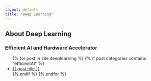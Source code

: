 ```yaml
---
layout: default
title: "Deep Learning"
---
```


<h2>About Deep Learning</h2>

<h3>Efficient AI and Hardware Accelerator</h3>
<ul>
  {% for post in site.deeplearning %}
    {% if post.categories contains "efficientAI" %}
      <li><a href="{{ post.url }}">{{ post.title }}</a></li>
    {% endif %}
  {% endfor %}
</ul>

